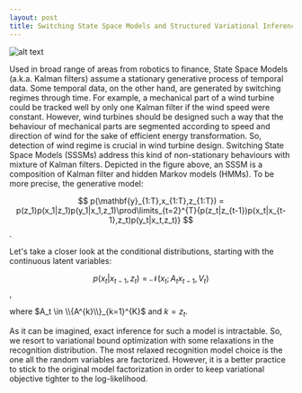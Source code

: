 ```yaml
---
layout: post
title: Switching State Space Models and Structured Variational Inference
---
```

![alt text](https://semihakbayrak.github.io/images/sssm.jpeg "SSSM")

Used in broad range of areas from robotics to finance, State Space Models (a.k.a. Kalman filters) assume a stationary generative process of temporal data. Some temporal data, on the other hand, are generated by switching regimes through time. For example, a mechanical part of a wind turbine could be tracked well by only one Kalman filter if the wind speed were constant. However, wind turbines should be designed such a way that the behaviour of mechanical parts are segmented according to speed and direction of wind for the sake of efficient energy transformation. So, detection of wind regime is crucial in wind turbine design. Switching State Space Models (SSSMs) address this kind of non-stationary behaviours with mixture of Kalman filters. Depicted in the figure above, an SSSM is a composition of Kalman filter and hidden Markov models (HMMs). To be more precise, the generative model: 

$$ 
p(\mathbf{y}_{1:T},x_{1:T},z_{1:T}) = p(z_1)p(x_1|z_1)p(y_1|x_1,z_1)\prod\limits_{t=2}^{T}{p(z_t|z_{t-1})p(x_t|x_{t-1},z_t)p(y_t|x_t,z_t)} 
$$.

Let's take a closer look at the conditional distributions, starting with the continuous latent variables:

$$
p(x_t|x_{t-1},z_t) = \mathcal{N}(x_t;A_tx_{t-1},V_t)
$$,

where $A_t \in \\{A^{k}\\}_{k=1}^{K}$ and $k=z_t$.

As it can be imagined, exact inference for such a model is intractable. So, we resort to variational bound optimization with some relaxations in the recognition distribution. The most relaxed recognition model choice is the one all the random variables are factorized. However, it is a better practice to stick to the original model factorization in order to keep variational objective tighter to the log-likelihood.
